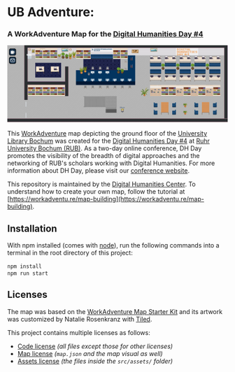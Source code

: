 # UB Adventure:
### A WorkAdventure Map for the [Digital Humanities Day #4](https://dhday.rub.de/)

![University Library Bochum map](./UB-Adventure.png)

This [WorkAdventure](https://workadventu.re) map depicting the ground floor of the [University Library Bochum](http://www.ub.rub.de/) was created for the [Digital Humanities Day #4](https://dhday.rub.de/) at [Ruhr University Bochum (RUB)](https://www.ruhr-uni-bochum.de/). As a two-day online conference, DH Day promotes the visibility of the breadth of digital approaches and the networking of RUB's scholars working with Digital Humanities. For more information about DH Day, please visit our [conference website](https://dhday.rub.de/).

This repository is maintained by the [Digital Humanities Center](https://dh.ub.rub.de/). To understand how to create your own map, follow the tutorial at [https://workadventu.re/map-building](https://workadventu.re/map-building).

## Installation

With npm installed (comes with [node](https://nodejs.org/en/)), run the following commands into a terminal in the root directory of this project:

```shell
npm install
npm run start
```

## Licenses

The map was based on the [WorkAdventure Map Starter Kit](https://github.com/thecodingmachine/workadventure-map-starter-kit) and its artwork was customized by Natalie Rosenkranz with [Tiled](https://www.mapeditor.org/).

This project contains multiple licenses as follows:

* [Code license](./LICENSE.code) *(all files except those for other licenses)*
* [Map license](./LICENSE.map) *(`map.json` and the map visual as well)*
* [Assets license](./LICENSE.assets) *(the files inside the `src/assets/` folder)*
